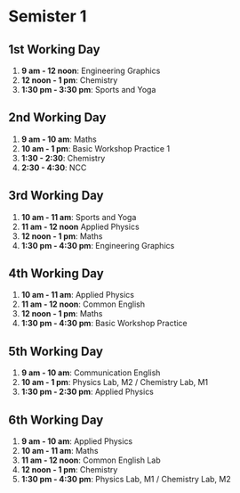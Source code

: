 # Semister 1 
## 1st Working Day 
1. **9 am - 12 noon**: Engineering Graphics 
2. **12 noon - 1 pm**: Chemistry 
3. **1:30 pm - 3:30 pm**: Sports and Yoga 

## 2nd Working Day 
1. **9 am - 10 am**: Maths 
2. **10 am - 1 pm**: Basic Workshop Practice 1
3. **1:30 - 2:30**: Chemistry 
4. **2:30 - 4:30**: NCC 

## 3rd Working Day 
1. **10 am - 11 am**: Sports and Yoga 
2. **11 am - 12 noon** Applied Physics 
3. **12 noon - 1 pm**: Maths 
4. **1:30 pm - 4:30 pm**: Engineering Graphics 

## 4th Working Day 
1. **10 am - 11 am**: Applied Physics 
2. **11 am - 12 noon**: Common English 
3. **12 noon - 1 pm**: Maths 
4. **1:30 pm - 4:30 pm**: Basic Workshop Practice 

## 5th Working Day 
1. **9 am - 10 am**: Communication English 
2. **10 am - 1 pm**: Physics Lab, M2 / Chemistry Lab, M1 
3. **1:30 pm - 2:30 pm**: Applied Physics 

## 6th Working Day 
1. **9 am - 10 am**: Applied Physics 
2. **10 am - 11 am**: Maths 
3. **11 am - 12 noon**: Common English Lab 
4. **12 noon - 1 pm**: Chemistry 
5. **1:30 pm - 4:30 pm**: Physics Lab, M1 / Chemistry Lab, M2 
